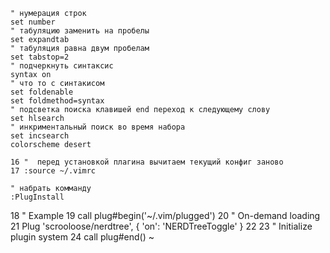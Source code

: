 
```vim
" нумерация строк
set number
" табуляцию заменить на пробелы
set expandtab
" табуляция равна двум пробелам
set tabstop=2
" подчеркнуть синтаксис
syntax on
" что то с синтакисом
set foldenable
set foldmethod=syntax
" подсветка поиска клавишей end переход к следующему слову
set hlsearch
" инкриментальный поиск во время набора
set incsearch
colorscheme desert

 ```
 ```vim
 16 "  перед установкой плагина вычитаем текущий конфиг заново
 17 :source ~/.vimrc
 ```
 ```vim
 " набрать комманду 
 :PlugInstall
 ```
 
 18 " Example
 19 call plug#begin('~/.vim/plugged')
 20 " On-demand loading
 21 Plug 'scrooloose/nerdtree', { 'on':  'NERDTreeToggle' }
 22 
 23 " Initialize plugin system
 24 call plug#end()
~                       